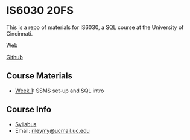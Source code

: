 # IS6030 20FS
This is a repo of materials for IS6030, a SQL course at the University of Cincinnati.

[Web](https://mrrisley.github.io/sql-uc-fall2020/)

[Github](https://github.com/MRRisley/sql-uc-fall2020)

## Course Materials

+ [Week 1](https://mrrisley.github.io/sql-uc-fall2019/week-1/): SSMS set-up and SQL intro

<!--
+ ~~Week 2~~
+ [Week 3](https://mrrisley.github.io/sql-uc-fall2019/week-3/): `WHERE` and `ORDER BY`
+ [Week 4](https://mrrisley.github.io/sql-uc-fall2019/week-4/): `GROUP BY`
+ [Week 5](https://mrrisley.github.io/sql-uc-fall2019/week-5/): `CASE`
+ [Week 6](https://mrrisley.github.io/sql-uc-fall2019/week-6/): `NULL` and `JOIN`
-->

## Course Info

+ [Syllabus](https://mrrisley.github.io/sql-uc-fall2020/docs/IS6030_003_Risley_Syllabus_20FS.pdf)
+ Email: rileymy@ucmail.uc.edu

<!--
## Prior Course Site
+ [https://mrrisley.github.io/SQL](https://mrrisley.github.io/SQL)
-->









